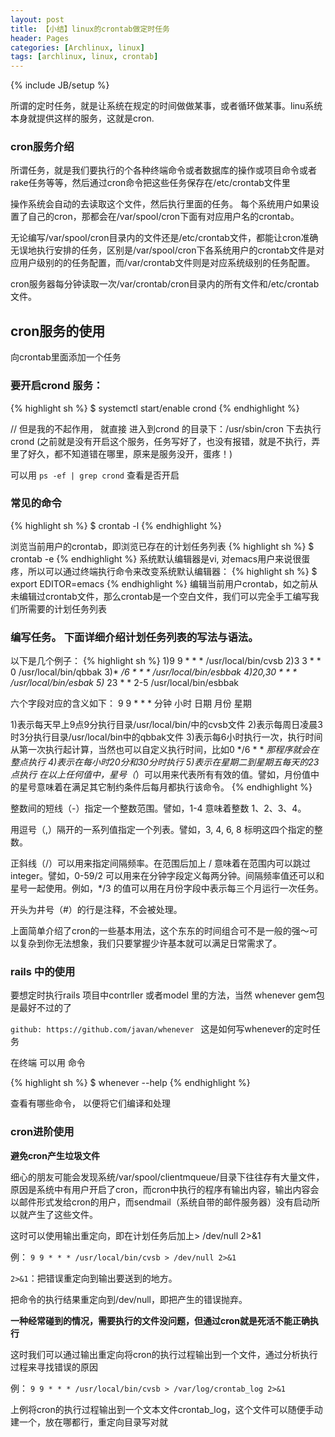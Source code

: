 ```yaml
---
layout: post
title: 【小结】linux的crontab做定时任务
header: Pages
categories: [Archlinux, linux]
tags: [archlinux, linux, crontab]
---
```


{% include JB/setup %}

所谓的定时任务，就是让系统在规定的时间做做某事，或者循环做某事。linu系统本身就提供这样的服务，这就是cron.

### cron服务介绍

所谓任务，就是我们要执行的个各种终端命令或者数据库的操作或项目命令或者rake任务等等，然后通过cron命令把这些任务保存在/etc/crontab文件里

操作系统会自动的去读取这个文件，然后执行里面的任务。 每个系统用户如果设置了自己的cron，那都会在/var/spool/cron下面有对应用户名的crontab。

无论编写/var/spool/cron目录内的文件还是/etc/crontab文件，都能让cron准确无误地执行安排的任务，区别是/var/spool/cron下各系统用户的crontab文件是对应用户级别的的任务配置，而/var/crontab文件则是对应系统级别的任务配置。

cron服务器每分钟读取一次/var/crontab/cron目录内的所有文件和/etc/crontab文件。

## cron服务的使用

向crontab里面添加一个任务

### 要开启crond 服务：

{% highlight sh %}
$ systemctl  start/enable crond
{% endhighlight %}

// 但是我的不起作用， 就直接 进入到crond 的目录下：/usr/sbin/cron 下去执行 crond  (之前就是没有开启这个服务，任务写好了，也没有报错，就是不执行，弄里了好久，都不知道错在哪里，原来是服务没开，蛋疼！)

可以用 `ps -ef | grep crond` 查看是否开启

### 常见的命令

{% highlight sh %}
$ crontab -l
{% endhighlight %}

浏览当前用户的crontab，即浏览已存在的计划任务列表
{% highlight sh %}
$ crontab -e
{% endhighlight %}
系统默认编辑器是vi, 对emacs用户来说很蛋疼，所以可以通过终端执行命令来改变系统默认编辑器：
{% highlight sh %}
$ export EDITOR=emacs
{% endhighlight %}
编辑当前用户crontab，如之前从未编辑过crontab文件，那么crontab是一个空白文件，我们可以完全手工编写我们所需要的计划任务列表

### 编写任务。 下面详细介绍计划任务列表的写法与语法。

以下是几个例子：
{% highlight sh %}
1)9 9 * * * /usr/local/bin/cvsb
2)3 3 * * 0 /usr/local/bin/qbbak
3)* */6 * * * /usr/local/bin/esbbak
4)20,30 * * * /usr/local/bin/esbak
5)* 23 * * 2-5 /usr/local/bin/esbbak

六个字段对应的含义如下：
  9         9        *        *        *
分钟     小时   日期   月份    星期

1)表示每天早上9点9分执行目录/usr/local/bin/中的cvsb文件
2)表示每周日凌晨3时3分执行目录/usr/local/bin中的qbbak文件
3)表示每6小时执行一次，执行时间从第一次执行起计算，当然也可以自定义执行时间，比如0 */6 * * *那程序就会在整点执行
4)表示在每小时20分和30分时执行
5)表示在星期二到星期五每天的23点执行
在以上任何值中，星号（*）可以用来代表所有有效的值。譬如，月份值中的星号意味着在满足其它制约条件后每月都执行该命令。
{% endhighlight %}

整数间的短线（-）指定一个整数范围。譬如，1-4 意味着整数 1、2、3、4。

用逗号（,）隔开的一系列值指定一个列表。譬如，3, 4, 6, 8 标明这四个指定的整数。

正斜线（/）可以用来指定间隔频率。在范围后加上 / 意味着在范围内可以跳过 integer。譬如，0-59/2 可以用来在分钟字段定义每两分钟。间隔频率值还可以和星号一起使用。例如，*/3 的值可以用在月份字段中表示每三个月运行一次任务。

开头为井号（#）的行是注释，不会被处理。

上面简单介绍了cron的一些基本用法，这个东东的时间组合可不是一般的强～可以复杂到你无法想象，我们只要掌握少许基本就可以满足日常需求了。

### rails 中的使用

要想定时执行rails 项目中contrller 或者model 里的方法，当然 whenever gem包是最好不过的了

`github: https://github.com/javan/whenever `  这是如何写whenever的定时任务

在终端 可以用 命令

{% highlight sh %}
$ whenever --help
{% endhighlight %}

查看有哪些命令， 以便将它们编译和处理

### cron进阶使用

__避免cron产生垃圾文件__

细心的朋友可能会发现系统/var/spool/clientmqueue/目录下往往存有大量文件，原因是系统中有用户开启了cron，而cron中执行的程序有输出内容，输出内容会以邮件形式发给cron的用户，而sendmail（系统自带的邮件服务器）没有启动所以就产生了这些文件。

这时可以使用输出重定向，即在计划任务后加上> /dev/null 2>&1

例： `9 9 * * * /usr/local/bin/cvsb > /dev/null 2>&1`

`2>&1`：把错误重定向到输出要送到的地方。

把命令的执行结果重定向到/dev/null，即把产生的错误抛弃。

__一种经常碰到的情况，需要执行的文件没问题，但通过cron就是死活不能正确执行__

这时我们可以通过输出重定向将cron的执行过程输出到一个文件，通过分析执行过程来寻找错误的原因

例： `9 9 * * * /usr/local/bin/cvsb > /var/log/crontab_log 2>&1`

上例将cron的执行过程输出到一个文本文件crontab_log，这个文件可以随便手动建一个，放在哪都行，重定向目录写对就
